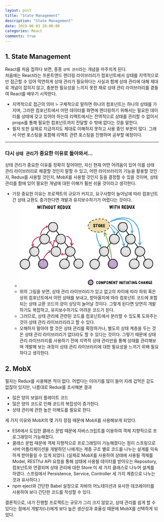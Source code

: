 ```yaml
---
layout: post
title: "State Management"
description: "State Management"
date: 2019-06-03 20:00:00
categories: React
comments: true
---
```

## 1. State Management
React를 처음 접하다 보면, 종종 `상태 관리`라는 개념을 마주치게 된다.  
처음에는 React라는 프론트엔드 렌더링 라이브러리가 컴포넌트에서 상태를 지역적으로만 접근할 수 있어 막연하게 상태 관리가 필요하다는 사실과 함께 상태 관리에 대해 제대로 개념이 잡히지 않고, 충분한 필요성을 느끼지 못한 채로 상태 관리 라이브러리를 곁들여 React를 배우기 시작한다.  
- 지역적으로 접근의 의미 > 구체적으로 말하면 하나의 컴포넌트는 하나의 상태를 가지며, 그러한 컴포넌트에서 어떤 데이터를 화면에 렌더링하기 위해서는 필요한 데이터를 상태에 갖고 있어야 하는데 리액트에서는 전역적으로 상태를 관리할 수 없어서 props를 통해 필요한 컴포넌트까지 전달할 수 밖에 없다는 것을 말한다.
- 필자 또한 실제로 지금까지도 제대로 이해하지 못하고 사용 중인 부분이 많다. 그래서 이번 포스팅을 포함해 리액트 관련 포스팅을 진행하며 공부할 예정이다.
---  
### 다시 `상태 관리`가 중요한 이유로 돌아와서...
상태 관리가 중요한 이유를 정확히 짚어야만, 자신 현재 어떤 어려움이 있어 이를 상태 관리 라이브러리로 해결할 것인지 말할 수 있고, 어떤 라이브러리의 기능을 활용할 것인지, Redux를 사용할 것인지, MobX를 사용할 것인지 등을 결정할 수 있을 것이며, 상태 관리를 함에 있어 필요한 개념에 대한 이해가 훨씬 쉬울 것이라고 생각한다.
- 가장 중요한 이유는 프로젝트의 규모가 커지고, 요구사항이 늘어남에 따라 컴포넌트 간 상태 교환도 증가한다면 개발과 유지보수하기가 어렵다는 것이다.
  - ![Importance of State Management Library](../../assets/React/1.PNG)
  - 위의 그림을 보면, 상태 관리 라이브러리가 있고 없고의 차이에 따라 하위 혹은 상위 컴포넌트에서 어떤 상태를 보내고, 받아올지에 따라 컴포넌트 코드에 포함되는 상태 교환 코드의 양이 상당히 늘어날 것이다. 그렇게 된다면 당연히 개발하기도 복잡하고, 유지보수하기도 어려운 코드가 된다.
  - 그러므로, 상태 관리에 관련된 코드를 컴포넌트에서 분리할 수 있도록 도와주는 것이 상태 관리 라이브러리라고 할 수 있다.
  - 오해하지 말아야 할 것은 상태 관리를 확장하거나, 별도의 상태 계층을 두는 것은 상태 관리 라이브러리가 없더라도 할 수 있다는 것이다. 그렇기 때문에 상태 관리 라이브러리를 사용하기 전에 지역적 상태 관리만을 통해 상태를 관리해보며 개발해 보는 과정이 상태 관리 라이브러리에 대한 필요성을 느끼기 위해 필요하다고 생각한다.

## 2. MobX
필자는 Redux를 사용해본 적이 없다. 어렵다는 이야기를 많이 들어 지레 겁먹은 감도 없잖아 있지만, 나름대로 Redux를 조사해본 결과
- 많은 양의 보일러 플레이트 코드
- 많은 양의 코드로 인해 코드의 복잡성이 증가한다.
- 상태 관리에 관한 높은 이해도를 필요로 한다.  

세 가지 이유와 MobX의 몇 가지 장점 때문에 MobX를 사용해보게 되었다.
- ES6에서 도입한 클래스 문법 때문에 자바스크립트를 이용하여 객체 지향적으로 프로그래밍이 가능해졌다.
- 클래스 문법 때문에 객체 지향적으로 프로그래밍이 가능해졌다는 점이 스프링으로 서버 어플리케이션을 개발하던 나에게는 계층 구조 별로 코드를 나누는 설계를 익숙하게 받아들일 수 있게 되었다. (실제로 MobX를 사용하여 상태에 사용될 객체를 Model, RESTful API 요청을 통해 상태에 사용될 데이터를 받아오는 Repository, 컴포넌트와 연결되며 상태 관리에 대한 Store 이 세 가지 클래스로 나누어 설계를 하였다. 스프링에서 Persistence, Service, Controller 세 가지 계층으로 나누는 것과 유사하다.)
- npm eject와 간단한 Babel 설정으로 자바의 어노테이션과 유사한 데코레이터를 사용하여 보다 간단한 코드를 작성할 수 있다.

결론적으로, 내가 진행할 프로젝트는 규모가 그리 크지 않았고, 상태 관리를 쉽게 할 수 있다는 점에서 개발자(나)에게 보다 높은 생산성과 효율성 때문에 MobX를 선택하게 되었다.
